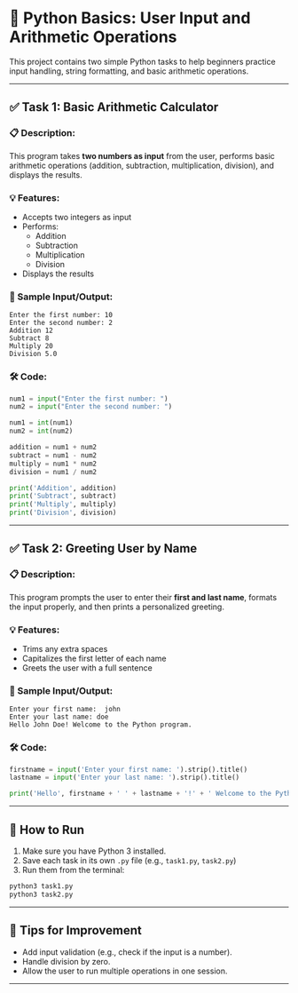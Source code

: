 # 🐍 Python Basics: User Input and Arithmetic Operations

This project contains two simple Python tasks to help beginners practice input handling, string formatting, and basic arithmetic operations.

---

## ✅ Task 1: Basic Arithmetic Calculator

### 📋 Description:
This program takes **two numbers as input** from the user, performs basic arithmetic operations (addition, subtraction, multiplication, division), and displays the results.

### 💡 Features:
- Accepts two integers as input
- Performs:
  - Addition
  - Subtraction
  - Multiplication
  - Division
- Displays the results

### 🧪 Sample Input/Output:
```
Enter the first number: 10
Enter the second number: 2
Addition 12
Subtract 8
Multiply 20
Division 5.0
```

### 🛠️ Code:
```python
num1 = input("Enter the first number: ")
num2 = input("Enter the second number: ")

num1 = int(num1)
num2 = int(num2)

addition = num1 + num2
subtract = num1 - num2
multiply = num1 * num2
division = num1 / num2

print('Addition', addition)
print('Subtract', subtract)
print('Multiply', multiply)
print('Division', division)
```

---

## ✅ Task 2: Greeting User by Name

### 📋 Description:
This program prompts the user to enter their **first and last name**, formats the input properly, and then prints a personalized greeting.

### 💡 Features:
- Trims any extra spaces
- Capitalizes the first letter of each name
- Greets the user with a full sentence

### 🧪 Sample Input/Output:
```
Enter your first name:  john
Enter your last name: doe
Hello John Doe! Welcome to the Python program.
```

### 🛠️ Code:
```python
firstname = input('Enter your first name: ').strip().title()
lastname = input('Enter your last name: ').strip().title()

print('Hello', firstname + ' ' + lastname + '!' + ' Welcome to the Python program')
```

---

## 🚀 How to Run

1. Make sure you have Python 3 installed.
2. Save each task in its own `.py` file (e.g., `task1.py`, `task2.py`)
3. Run them from the terminal:

```bash
python3 task1.py
python3 task2.py
```

---

## 🧠 Tips for Improvement

- Add input validation (e.g., check if the input is a number).
- Handle division by zero.
- Allow the user to run multiple operations in one session.

---